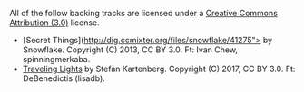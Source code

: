 All of the follow backing tracks are licensed under a [Creative Commons
Attribution (3.0)](http://creativecommons.org/licenses/by/3.0/) license.

 * [Secret Things](http://dig.ccmixter.org/files/snowflake/41275"> by Snowflake.
   Copyright (C) 2013, CC BY 3.0. Ft: Ivan Chew, spinningmerkaba.
 * [Traveling Lights](http://dig.ccmixter.org/files/JeffSpeed68/56852)
   by Stefan Kartenberg. Copyright (C) 2017, CC BY 3.0. Ft:
   DeBenedictis (lisadb).
